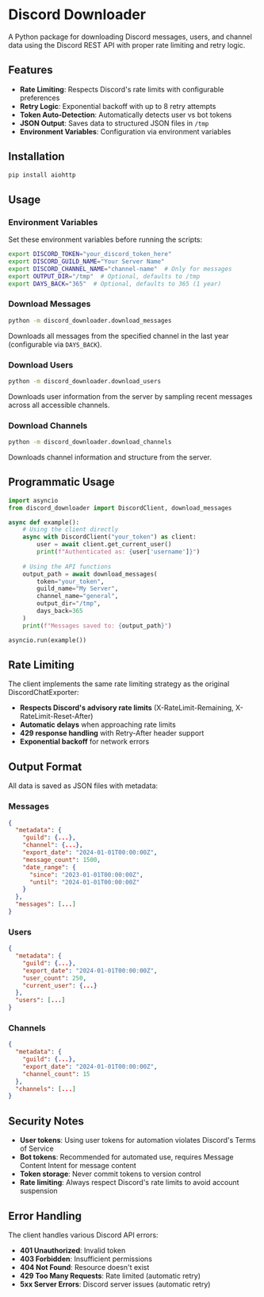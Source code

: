 # Discord Downloader

A Python package for downloading Discord messages, users, and channel data using the Discord REST API with proper rate limiting and retry logic.

## Features

- **Rate Limiting**: Respects Discord's rate limits with configurable preferences
- **Retry Logic**: Exponential backoff with up to 8 retry attempts
- **Token Auto-Detection**: Automatically detects user vs bot tokens
- **JSON Output**: Saves data to structured JSON files in `/tmp`
- **Environment Variables**: Configuration via environment variables

## Installation

```bash
pip install aiohttp
```

## Usage

### Environment Variables

Set these environment variables before running the scripts:

```bash
export DISCORD_TOKEN="your_discord_token_here"
export DISCORD_GUILD_NAME="Your Server Name"
export DISCORD_CHANNEL_NAME="channel-name"  # Only for messages
export OUTPUT_DIR="/tmp"  # Optional, defaults to /tmp
export DAYS_BACK="365"  # Optional, defaults to 365 (1 year)
```

### Download Messages

```bash
python -m discord_downloader.download_messages
```

Downloads all messages from the specified channel in the last year (configurable via `DAYS_BACK`).

### Download Users

```bash
python -m discord_downloader.download_users
```

Downloads user information from the server by sampling recent messages across all accessible channels.

### Download Channels

```bash
python -m discord_downloader.download_channels
```

Downloads channel information and structure from the server.

## Programmatic Usage

```python
import asyncio
from discord_downloader import DiscordClient, download_messages

async def example():
    # Using the client directly
    async with DiscordClient("your_token") as client:
        user = await client.get_current_user()
        print(f"Authenticated as: {user['username']}")
    
    # Using the API functions
    output_path = await download_messages(
        token="your_token",
        guild_name="My Server",
        channel_name="general",
        output_dir="/tmp",
        days_back=365
    )
    print(f"Messages saved to: {output_path}")

asyncio.run(example())
```

## Rate Limiting

The client implements the same rate limiting strategy as the original DiscordChatExporter:

- **Respects Discord's advisory rate limits** (X-RateLimit-Remaining, X-RateLimit-Reset-After)
- **Automatic delays** when approaching rate limits
- **429 response handling** with Retry-After header support
- **Exponential backoff** for network errors

## Output Format

All data is saved as JSON files with metadata:

### Messages
```json
{
  "metadata": {
    "guild": {...},
    "channel": {...},
    "export_date": "2024-01-01T00:00:00Z",
    "message_count": 1500,
    "date_range": {
      "since": "2023-01-01T00:00:00Z",
      "until": "2024-01-01T00:00:00Z"
    }
  },
  "messages": [...]
}
```

### Users
```json
{
  "metadata": {
    "guild": {...},
    "export_date": "2024-01-01T00:00:00Z",
    "user_count": 250,
    "current_user": {...}
  },
  "users": [...]
}
```

### Channels
```json
{
  "metadata": {
    "guild": {...},
    "export_date": "2024-01-01T00:00:00Z",
    "channel_count": 15
  },
  "channels": [...]
}
```

## Security Notes

- **User tokens**: Using user tokens for automation violates Discord's Terms of Service
- **Bot tokens**: Recommended for automated use, requires Message Content Intent for message content
- **Token storage**: Never commit tokens to version control
- **Rate limiting**: Always respect Discord's rate limits to avoid account suspension

## Error Handling

The client handles various Discord API errors:

- **401 Unauthorized**: Invalid token
- **403 Forbidden**: Insufficient permissions
- **404 Not Found**: Resource doesn't exist
- **429 Too Many Requests**: Rate limited (automatic retry)
- **5xx Server Errors**: Discord server issues (automatic retry)